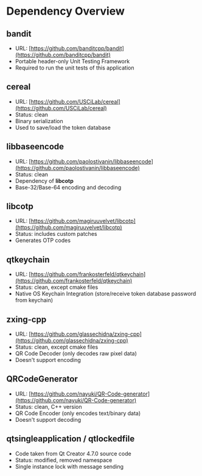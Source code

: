 # Dependency Overview

## bandit

 - URL: [https://github.com/banditcpp/bandit](https://github.com/banditcpp/bandit)
 - Portable header-only Unit Testing Framework
 - Required to run the unit tests of this application

## cereal

 - URL: [https://github.com/USCiLab/cereal](https://github.com/USCiLab/cereal)
 - Status: clean
 - Binary serialization
 - Used to save/load the token database

## libbaseencode

 - URL: [https://github.com/paolostivanin/libbaseencode](https://github.com/paolostivanin/libbaseencode)
 - Status: clean
 - Dependency of **libcotp**
 - Base-32/Base-64 encoding and decoding

## libcotp

 - URL: [https://github.com/magiruuvelvet/libcotp](https://github.com/magiruuvelvet/libcotp)
 - Status: includes custom patches
 - Generates OTP codes

## qtkeychain

 - URL: [https://github.com/frankosterfeld/qtkeychain](https://github.com/frankosterfeld/qtkeychain)
 - Status: clean, except cmake files
 - Native OS Keychain Integration (store/receive token database password from keychain)

## zxing-cpp

 - URL: [https://github.com/glassechidna/zxing-cpp](https://github.com/glassechidna/zxing-cpp)
 - Status: clean, except cmake files
 - QR Code Decoder (only decodes raw pixel data)
 - Doesn't support encoding

## QRCodeGenerator

 - URL: [https://github.com/nayuki/QR-Code-generator](https://github.com/nayuki/QR-Code-generator)
 - Status: clean, C++ version
 - QR Code Encoder (only encodes text/binary data)
 - Doesn't support decoding

## qtsingleapplication / qtlockedfile

 - Code taken from Qt Creator 4.7.0 source code
 - Status: modified, removed namespace
 - Single instance lock with message sending
